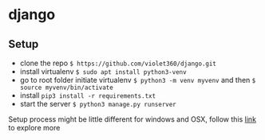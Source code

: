# django

## Setup

* clone the repo `$ https://github.com/violet360/django.git`
* install virtualenv `$ sudo apt install python3-venv`
* go to root folder initiate virtualenv `$ python3 -m venv myvenv` and then `$ source myvenv/bin/activate`
* install `pip3 install -r requirements.txt`
* start the server `$ python3 manage.py runserver`

Setup process might be little different for windows and OSX, follow this [link](https://tutorial.djangogirls.org/en/django_installation/) to explore more
